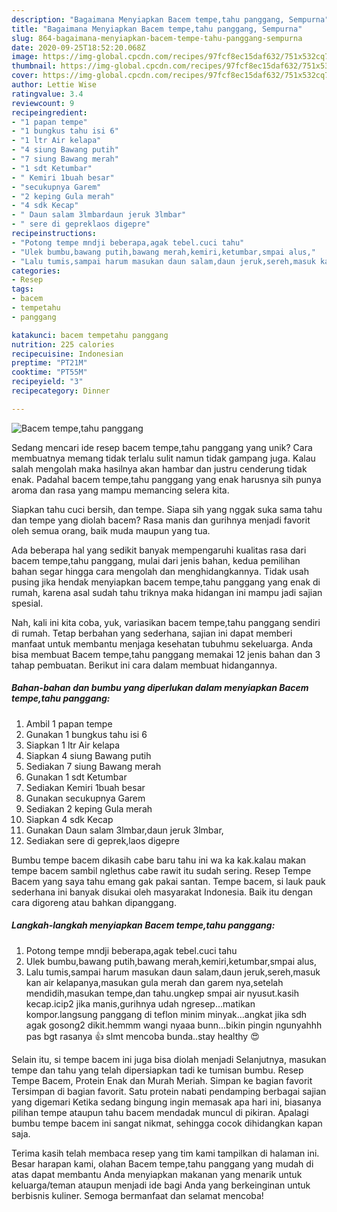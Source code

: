```yaml
---
description: "Bagaimana Menyiapkan Bacem tempe,tahu panggang, Sempurna"
title: "Bagaimana Menyiapkan Bacem tempe,tahu panggang, Sempurna"
slug: 864-bagaimana-menyiapkan-bacem-tempe-tahu-panggang-sempurna
date: 2020-09-25T18:52:20.068Z
image: https://img-global.cpcdn.com/recipes/97fcf8ec15daf632/751x532cq70/bacem-tempetahu-panggang-foto-resep-utama.jpg
thumbnail: https://img-global.cpcdn.com/recipes/97fcf8ec15daf632/751x532cq70/bacem-tempetahu-panggang-foto-resep-utama.jpg
cover: https://img-global.cpcdn.com/recipes/97fcf8ec15daf632/751x532cq70/bacem-tempetahu-panggang-foto-resep-utama.jpg
author: Lettie Wise
ratingvalue: 3.4
reviewcount: 9
recipeingredient:
- "1 papan tempe"
- "1 bungkus tahu isi 6"
- "1 ltr Air kelapa"
- "4 siung Bawang putih"
- "7 siung Bawang merah"
- "1 sdt Ketumbar"
- " Kemiri 1buah besar"
- "secukupnya Garem"
- "2 keping Gula merah"
- "4 sdk Kecap"
- " Daun salam 3lmbardaun jeruk 3lmbar"
- " sere di gepreklaos digepre"
recipeinstructions:
- "Potong tempe mndji beberapa,agak tebel.cuci tahu"
- "Ulek bumbu,bawang putih,bawang merah,kemiri,ketumbar,smpai alus,"
- "Lalu tumis,sampai harum masukan daun salam,daun jeruk,sereh,masuk kan air kelapanya,masukan gula merah dan garem nya,setelah mendidih,masukan tempe,dan tahu.ungkep smpai air nyusut.kasih kecap.icip2 jika manis,gurihnya udah ngresep...matikan kompor.langsung panggang di teflon minim minyak...angkat jika sdh agak gosong2 dikit.hemmm wangi nyaaa bunn...bikin pingin ngunyahhh pas bgt rasanya 👍 slmt mencoba bunda..stay healthy 😍"
categories:
- Resep
tags:
- bacem
- tempetahu
- panggang

katakunci: bacem tempetahu panggang 
nutrition: 225 calories
recipecuisine: Indonesian
preptime: "PT21M"
cooktime: "PT55M"
recipeyield: "3"
recipecategory: Dinner

---
```



![Bacem tempe,tahu panggang](https://img-global.cpcdn.com/recipes/97fcf8ec15daf632/751x532cq70/bacem-tempetahu-panggang-foto-resep-utama.jpg)

Sedang mencari ide resep bacem tempe,tahu panggang yang unik? Cara membuatnya memang tidak terlalu sulit namun tidak gampang juga. Kalau salah mengolah maka hasilnya akan hambar dan justru cenderung tidak enak. Padahal bacem tempe,tahu panggang yang enak harusnya sih punya aroma dan rasa yang mampu memancing selera kita.

Siapkan tahu cuci bersih, dan tempe. Siapa sih yang nggak suka sama tahu dan tempe yang diolah bacem? Rasa manis dan gurihnya menjadi favorit oleh semua orang, baik muda maupun yang tua.

Ada beberapa hal yang sedikit banyak mempengaruhi kualitas rasa dari bacem tempe,tahu panggang, mulai dari jenis bahan, kedua pemilihan bahan segar hingga cara mengolah dan menghidangkannya. Tidak usah pusing jika hendak menyiapkan bacem tempe,tahu panggang yang enak di rumah, karena asal sudah tahu triknya maka hidangan ini mampu jadi sajian spesial.


Nah, kali ini kita coba, yuk, variasikan bacem tempe,tahu panggang sendiri di rumah. Tetap berbahan yang sederhana, sajian ini dapat memberi manfaat untuk membantu menjaga kesehatan tubuhmu sekeluarga. Anda bisa membuat Bacem tempe,tahu panggang memakai 12 jenis bahan dan 3 tahap pembuatan. Berikut ini cara dalam membuat hidangannya.

<!--inarticleads1-->

##### Bahan-bahan dan bumbu yang diperlukan dalam menyiapkan Bacem tempe,tahu panggang:

1. Ambil 1 papan tempe
1. Gunakan 1 bungkus tahu isi 6
1. Siapkan 1 ltr Air kelapa
1. Siapkan 4 siung Bawang putih
1. Sediakan 7 siung Bawang merah
1. Gunakan 1 sdt Ketumbar
1. Sediakan  Kemiri 1buah besar
1. Gunakan secukupnya Garem
1. Sediakan 2 keping Gula merah
1. Siapkan 4 sdk Kecap
1. Gunakan  Daun salam 3lmbar,daun jeruk 3lmbar,
1. Sediakan  sere di geprek,laos digepre


Bumbu tempe bacem dikasih cabe baru tahu ini wa ka kak.kalau makan tempe bacem sambil nglethus cabe rawit itu sudah sering. Resep Tempe Bacem yang saya tahu emang gak pakai santan. Tempe bacem, si lauk pauk sederhana ini banyak disukai oleh masyarakat Indonesia. Baik itu dengan cara digoreng atau bahkan dipanggang. 

<!--inarticleads2-->

##### Langkah-langkah menyiapkan Bacem tempe,tahu panggang:

1. Potong tempe mndji beberapa,agak tebel.cuci tahu
1. Ulek bumbu,bawang putih,bawang merah,kemiri,ketumbar,smpai alus,
1. Lalu tumis,sampai harum masukan daun salam,daun jeruk,sereh,masuk kan air kelapanya,masukan gula merah dan garem nya,setelah mendidih,masukan tempe,dan tahu.ungkep smpai air nyusut.kasih kecap.icip2 jika manis,gurihnya udah ngresep...matikan kompor.langsung panggang di teflon minim minyak...angkat jika sdh agak gosong2 dikit.hemmm wangi nyaaa bunn...bikin pingin ngunyahhh pas bgt rasanya 👍 slmt mencoba bunda..stay healthy 😍


Selain itu, si tempe bacem ini juga bisa diolah menjadi Selanjutnya, masukan tempe dan tahu yang telah dipersiapkan tadi ke tumisan bumbu. Resep Tempe Bacem, Protein Enak dan Murah Meriah. Simpan ke bagian favorit Tersimpan di bagian favorit. Satu protein nabati pendamping berbagai sajian yang digemari Ketika sedang bingung ingin memasak apa hari ini, biasanya pilihan tempe ataupun tahu bacem mendadak muncul di pikiran. Apalagi bumbu tempe bacem ini sangat nikmat, sehingga cocok dihidangkan kapan saja. 

Terima kasih telah membaca resep yang tim kami tampilkan di halaman ini. Besar harapan kami, olahan Bacem tempe,tahu panggang yang mudah di atas dapat membantu Anda menyiapkan makanan yang menarik untuk keluarga/teman ataupun menjadi ide bagi Anda yang berkeinginan untuk berbisnis kuliner. Semoga bermanfaat dan selamat mencoba!
